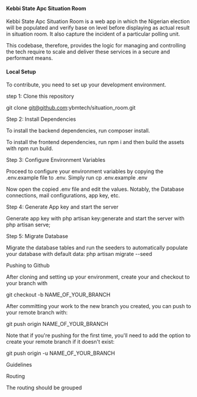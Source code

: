 <h4>Kebbi State Apc Situation Room</h4>

<p>Kebbi State Apc Situation Room is a web app in which the Nigerian election will be populated and verify base on level before displaying as actual result in situation room. It also capture the incident of a particular polling unit.</p>

<p>This codebase, therefore, provides the logic for managing and controlling the tech require to scale and deliver these services in a secure and performant means.</p>

<h4>Local Setup</h4>

To contribute, you need to set up your development environment.

step 1: Clone this repository

git clone git@github.com:ybmtech/situation_room.git

Step 2: Install Dependencies

To install the backend dependencies, run composer install.

To install the frontend dependencies, run npm i and then build the assets with npm run build.

Step 3: Configure Environment Variables

Proceed to configure your environment variables by copying the .env.example file to .env. Simply run cp .env.example .env

Now open the copied .env file and edit the values. Notably, the Database connections, mail configurations, app key, etc.

Step 4: Generate App key and start the server

Generate app key with php artisan key:generate and start the server with php artisan serve;

Step 5: Migrate Database

Migrate the database tables and  run the seeders to automatically populate your database with default data: php artisan migrate --seed


Pushing to Github

After cloning and setting up your environment, create your and checkout to your branch with

git checkout -b NAME_OF_YOUR_BRANCH

After committing your work to the new branch you created, you can push to your remote branch with:

git push origin NAME_OF_YOUR_BRANCH

Note that if you're pushing for the first time, you'll need to add the option to create your remote branch if it doesn't exist:

git push origin -u NAME_OF_YOUR_BRANCH


Guidelines

Routing

The routing should be grouped 


